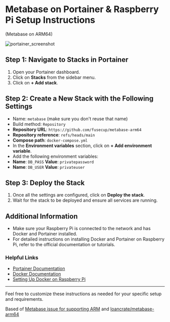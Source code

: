 # Metabase on Portainer & Raspberry Pi Setup Instructions 
(Metabase on ARM64) 

![portainer_screenshot](https://github.com/fusecup/metabase-arm64/assets/2886380/1b7e2f1d-40a7-4073-9a0b-65749ee98bcb)

## Step 1: Navigate to Stacks in Portainer

1. Open your Portainer dashboard.
2. Click on **Stacks** from the sidebar menu.
3. Click on **+ Add stack**.

## Step 2: Create a New Stack with the Following Settings

- Name: `metabase` (make sure you don't reuse that name)
- Build method: `Repository`
- **Repository URL**: `https://github.com/fusecup/metabase-arm64`
- **Repository reference**: `refs/heads/main`
- **Compose path**: `docker-compose.yml`
- In the **Environment variables** section, click on **+ Add environment variable**.
- Add the following environment variables:
- **Name**: `DB_PASS` **Value**: `privatepassword`
- **Name**: `DB_USER` **Value**: `privateuser`

## Step 3: Deploy the Stack

1. Once all the settings are configured, click on **Deploy the stack**.
2. Wait for the stack to be deployed and ensure all services are running.

## Additional Information

- Make sure your Raspberry Pi is connected to the network and has Docker and Portainer installed.
- For detailed instructions on installing Docker and Portainer on Raspberry Pi, refer to the official documentation or tutorials.

### Helpful Links
- [Portainer Documentation](https://docs.portainer.io/)
- [Docker Documentation](https://docs.docker.com/)
- [Setting Up Docker on Raspberry Pi](https://www.raspberrypi.org/documentation/computers/containerization/)

---

Feel free to customize these instructions as needed for your specific setup and requirements.

Based of [Metabase issue for supporting ARM](https://github.com/metabase/metabase/issues/13119) and [loancrate/metabase-arm64](https://github.com/loancrate/metabase-arm64)
